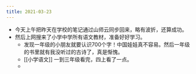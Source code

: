 ```yaml
---
title: 2021-03-23
---
```


- 今天上午把昨天在学校的笔记通过山师云同步回来，略有波折，还算成功。
- 然后上网搜来了小学中学所有语文教材，准备好好学习。
    - 发现一年级的小朋友就要认识700个字！中国娃娃真不容易。然后一年级的书里就有我没听过的古诗了，真是惭愧。
    - [[小学语文]] 一到三年级看完，四上看了一点。
    -